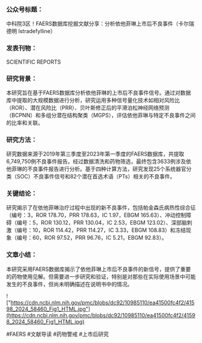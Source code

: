 ### 公众号标题：
中科院3区！FAERS数据库挖掘文献分享：分析依他菲琳上市后不良事件（卡尔瑞德明 Istradefylline）

### 发表刊物：
SCIENTIFIC REPORTS

### 研究背景：
本研究旨在基于FAERS数据库分析依他菲琳的上市后不良事件信号。通过对数据库中提取的大规模数据进行分析，研究运用多种信号量化技术如相对风险比（ROR）、潜在风险比（PRR）、贝叶斯修正后的平滑泊松神经网络预测（BCPNN）和多组分潜在结构聚类（MGPS），评估依他菲琳与特定不良事件之间的比率和关联。

### 研究方法：
研究数据来源于2019年第三季度至2023年第一季度的FAERS数据库，共提取6,749,750例不良事件报告。经过数据清洗和药物筛选，最终包含3633例涉及依他菲琳的不良事件报告进行分析。基于四种计算方法，研究发现25个系统器官分类（SOC）不良事件信号和82个潜在首选术语（PTs）相关的不良事件。

### 关键结论：
研究揭示了在依他菲琳治疗过程中出现的新不良事件，包括帕金森氏病热性综合征（编号：3，ROR 178.70，PRR 178.63，IC 1.97，EBGM 165.63）、冲动控制障碍（编号：5，ROR 130.12，PRR 130.04，IC 2.53，EBGM 123.02）、深部脑刺激（编号：10，ROR 114.42，PRR 114.27，IC 3.33，EBGM 108.83）和冻结现象（编号：60，ROR 97.52，PRR 96.76，IC 5.21，EBGM 92.83）。

### 文章小结：
本研究采用FAERS数据库揭示了依他菲琳上市后不良事件的新信号，提供了重要的药物使用见解。但需要进一步研究和验证，特别是对那些在实际使用场景中可能发生的不良事件，但尚未明确描述在说明书中的情况。

!["https://cdn.ncbi.nlm.nih.gov/pmc/blobs/dc92/10985110/ea41500fc4f2/41598_2024_58460_Fig1_HTML.jpg"](https://cdn.ncbi.nlm.nih.gov/pmc/blobs/dc92/10985110/ea41500fc4f2/41598_2024_58460_Fig1_HTML.jpg)

#FAERS #文献导读 #药物警戒 #上市后研究